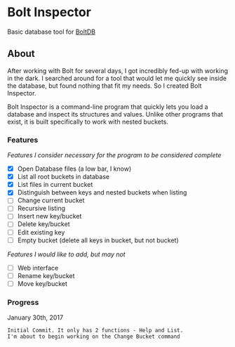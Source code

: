 # Bolt Inspector
Basic database tool for [BoltDB](https://github.com/boltdb/bolt/)

## About
After working with Bolt for several days, I got incredibly fed-up with working in the dark. I searched around for a tool that would let me quickly see inside the database, but found nothing that fit my needs. So I created Bolt Inspector.

Bolt Inspector is a command-line program that quickly lets you load a database and inspect its structures and values. Unlike other programs that exist, it is built specifically to work with nested buckets.

### Features
*Features I consider necessary for the program to be considered complete*
- [x] Open Database files (a low bar, I know)
- [x] List all root buckets in database
- [x] List files in current bucket
- [x] Distinguish between keys and nested buckets when listing
- [ ] Change current bucket
- [ ] Recursive listing
- [ ] Insert new key/bucket
- [ ] Delete key/bucket
- [ ] Edit existing key
- [ ] Empty bucket (delete all keys in bucket, but not bucket)

*Features I would like to add, but may not*
- [ ] Web interface
- [ ] Rename key/bucket
- [ ] Move key/bucket

### Progress
January 30th, 2017
```
Initial Commit. It only has 2 functions - Help and List.
I'm about to begin working on the Change Bucket command
```
